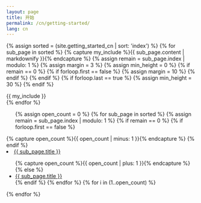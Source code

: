 ```yaml
---
layout: page
title: 开始
permalink: /cn/getting-started/
lang: cn
---
```

{% assign sorted = (site.getting_started_cn | sort: 'index') %}
{% for sub_page in sorted %}
  {% capture my_include %}{{ sub_page.content | markdownify }}{% endcapture %}
  {% assign remain = sub_page.index | modulo: 1 %}
  {% assign margin = 3 %}
  {% assign min_height = 0 %}
  {% if remain == 0 %}
    {% if forloop.first == false %}
      {% assign margin = 10 %}
    {% endif %}
  {% endif %}
  {% if forloop.last == true %}
    {% assign min_height = 30 %}
  {% endif %}
  <div style="margin-top:{{ margin }}rem; min-height:{{ min_height }}rem;">
  {{ my_include }}
  </div>
{% endfor %}

<div id="affix">
  <ul>
    {% assign open_count = 0 %}
    {% for sub_page in sorted %}
      {% assign remain = sub_page.index | modulo: 1 %}
      {% if remain == 0 %}
        {% if forloop.first == false %}
        </ul>
        {% capture open_count %}{{ open_count | minus: 1 }}{% endcapture %}
        {% endif %}
        <li class="collapsible">
          <a href="#{{ sub_page.slug }}">{{ sub_page.title }}</a>
        </li>
        <ul>
        {% capture open_count %}{{ open_count | plus: 1 }}{% endcapture %}
      {% else %}
        <li>
          <a href="#{{ sub_page.slug }}">{{ sub_page.title }}</a>
        </li>
      {% endif %}
    {% endfor %}
    {% for i in (1..open_count) %}
      </ul>
    {% endfor %}
  </ul>
</div>
